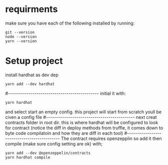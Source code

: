 # requirments

make sure you have each of the following installed by running:

```
git --version
node --version
yarn --version
```

# Setup project

install hardhat as dev dep
```
yarn add --dev hardhat
```
#---------------------------------------------
initial it with:
```
yarn hardhat
```
and select start an empty config. this project will start from scratch
youll be civen a config file
#--------------------------------------------
next creat contracts folder in root dir. this is where hardhat will be configured to look
for contract (notice the diff in deploy methods from truffle, it comes down to byte code compilatoin and 
how they are diff in each tool) 
#--------------------------------------------
The contract requires openzepplin so add it then compile (make sure config setting are ok) with;
```
yarn add --dev @openzeppelin/contracts
yarn hardhat compile
```
